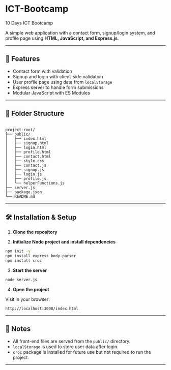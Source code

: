 # ICT-Bootcamp
10 Days ICT Bootcamp


A simple web application with a contact form, signup/login system, and profile page using **HTML, JavaScript, and Express.js**.

---

## 🚀 Features

- Contact form with validation
- Signup and login with client-side validation
- User profile page using data from `localStorage`
- Express server to handle form submissions
- Modular JavaScript with ES Modules

---

## 📁 Folder Structure

```

project-root/
├── public/
│   ├── index.html
│   ├── signup.html
│   ├── login.html
│   ├── profile.html
│   ├── contact.html
│   ├── style.css
│   ├── contact.js
│   ├── signup.js
│   ├── login.js
│   ├── profile.js
│   └── helperFunctions.js
├── server.js
├── package.json
└── README.md

````

---

## 🛠️ Installation & Setup

1. **Clone the repository**


2. **Initialize Node project and install dependencies**

```bash
npm init -y
npm install express body-parser
npm install croc
```

3. **Start the server**

```bash
node server.js
```

4. **Open the project**

Visit in your browser:

```
http://localhost:3000/index.html
```

---

## 📌 Notes

* All front-end files are served from the `public/` directory.
* `localStorage` is used to store user data after login.
* `croc` package is installed for future use but not required to run the project.

---
